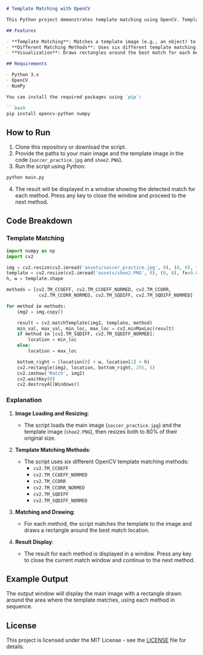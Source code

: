 ```markdown
# Template Matching with OpenCV

This Python project demonstrates template matching using OpenCV. Template matching is a technique in computer vision to find the location of a template image within a larger image. The script matches a small image (template) to a larger image using multiple matching methods provided by OpenCV.

## Features

- **Template Matching**: Matches a template image (e.g., an object) to a larger image (e.g., a scene).
- **Different Matching Methods**: Uses six different template matching methods from OpenCV to compare results.
- **Visualization**: Draws rectangles around the best match for each method and displays the result.

## Requirements

- Python 3.x
- OpenCV
- NumPy

You can install the required packages using `pip`:

```bash
pip install opencv-python numpy
```

## How to Run

1. Clone this repository or download the script.
2. Provide the paths to your main image and the template image in the code (`soccer_practice.jpg` and `shoe2.PNG`).
3. Run the script using Python:

```bash
python main.py
```

4. The result will be displayed in a window showing the detected match for each method. Press any key to close the window and proceed to the next method.

## Code Breakdown

### Template Matching

```python
import numpy as np
import cv2

img = cv2.resize(cv2.imread('assets/soccer_practice.jpg', 0), (0, 0), fx=0.8, fy=0.8)
template = cv2.resize(cv2.imread('assets/shoe2.PNG', 0), (0, 0), fx=0.8, fy=0.8)
h, w = template.shape

methods = [cv2.TM_CCOEFF, cv2.TM_CCOEFF_NORMED, cv2.TM_CCORR,
            cv2.TM_CCORR_NORMED, cv2.TM_SQDIFF, cv2.TM_SQDIFF_NORMED]

for method in methods:
    img2 = img.copy()

    result = cv2.matchTemplate(img2, template, method)
    min_val, max_val, min_loc, max_loc = cv2.minMaxLoc(result)
    if method in [cv2.TM_SQDIFF, cv2.TM_SQDIFF_NORMED]:
        location = min_loc
    else:
        location = max_loc

    bottom_right = (location[0] + w, location[1] + h)    
    cv2.rectangle(img2, location, bottom_right, 255, 5)
    cv2.imshow('Match', img2)
    cv2.waitKey(0)
    cv2.destroyAllWindows()
```

### Explanation

1. **Image Loading and Resizing**:
   - The script loads the main image (`soccer_practice.jpg`) and the template image (`shoe2.PNG`), then resizes both to 80% of their original size.

2. **Template Matching Methods**:
   - The script uses six different OpenCV template matching methods:
     - `cv2.TM_CCOEFF`
     - `cv2.TM_CCOEFF_NORMED`
     - `cv2.TM_CCORR`
     - `cv2.TM_CCORR_NORMED`
     - `cv2.TM_SQDIFF`
     - `cv2.TM_SQDIFF_NORMED`

3. **Matching and Drawing**:
   - For each method, the script matches the template to the image and draws a rectangle around the best match location.

4. **Result Display**:
   - The result for each method is displayed in a window. Press any key to close the current match window and continue to the next method.

## Example Output

The output window will display the main image with a rectangle drawn around the area where the template matches, using each method in sequence.

## License

This project is licensed under the MIT License - see the [LICENSE](LICENSE) file for details.
```
